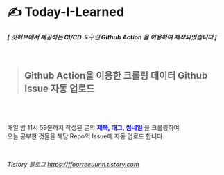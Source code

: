 # ✍ Today-I-Learned

##### [ 깃허브에서 제공하는 CI/CD 도구인 Github Action 을 이용하여 제작되었습니다 ]<br/><br/><br/>
>##  Github Action을 이용한 크롤링 데이터 Github Issue 자동 업로드


<br/><br/>







매일 밤 11시 59분까지 작성된 글의 <span style="color:blue">__제목, 태그, 썸네일__</span> 을 크롤링하여 <br/>
오늘 공부한 것들을 해당 Repo의 Issue에 자동 업로드 합니다.

<br/> 

*Tistory 블로그 <https://ffoorreeuunn.tistory.com>*<br/>


